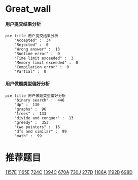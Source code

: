 # Great_wall

<!-- tabs:start -->



#### **用户提交结果分析**

```mermaid
pie title 用户提交结果分析
    "Accepted" :  34
    "Rejected" :  0
    "Wrong answer" :  13
    "Runtime error" :  0
    "Time limit exceeded" :  3
    "Memory limit exceeded" :  0
    "Compilation error" :  0
    "Partial" :  0
```

#### **用户做题类型偏好分析**

```mermaid
pie title 用户做题类型偏好分析
    "binary search" :  446
    "dp" :  130
    "graphs" :  96
    "trees" :  133
    "divide and conquer" :  13
    "greedy" :  353
    "two pointers" :  16
    "dfs and similar" :  99
    "math" :  99
```



<!-- tabs:end -->
# 推荐题目
[1157E](https://codeforces.com/contest/1157/problem/E)
[1165E](https://codeforces.com/contest/1165/problem/E)
[724C](https://codeforces.com/contest/724/problem/C)
[1394C](https://codeforces.com/contest/1394/problem/C)
[670A](https://codeforces.com/contest/670/problem/A)
[730J](https://codeforces.com/contest/730/problem/J)
[277D](https://codeforces.com/contest/277/problem/D)
[1186A](https://codeforces.com/contest/1186/problem/A)
[1192B](https://codeforces.com/contest/1192/problem/B)
[698D](https://codeforces.com/contest/698/problem/D)

